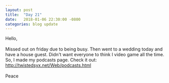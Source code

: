 ```yaml
---
layout: post
title:  "Day 21"
date:   2018-01-06 22:30:00 -0800
categories: blog update
---
```

Hello,
<br><br>
Missed out on friday due to being busy. Then went to a wedding today and have a house guest. Didn't want everyone to think I video game all the time. So, I made my podcasts page. Check it out: http://twistedsyx.net/Web/podcasts.html
<br><br>
Peace
